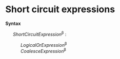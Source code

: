 # Short circuit expressions

**Syntax**

<ul>
    <i>ShortCircuitExpression</i><sup>β</sup> :
    <ul>
        <i>LogicalOrExpression</i><sup>β</sup><br>
        <i>CoalesceExpression</i><sup>β</sup>
    </ul>
</ul>